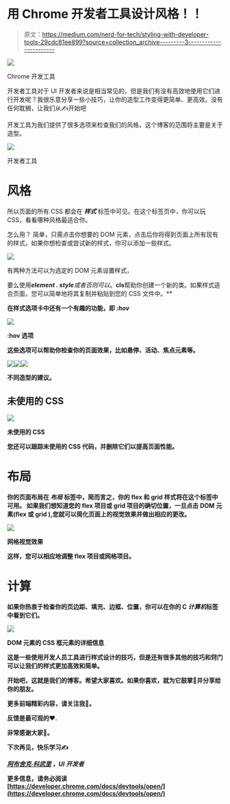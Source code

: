 # 用 Chrome 开发者工具设计风格！！

> 原文：<https://medium.com/nerd-for-tech/styling-with-developer-tools-29cdc81ee899?source=collection_archive---------3----------------------->

![](img/750df63fed3a9fec3556a1bdae363c82.png)

Chrome 开发工具

开发者工具对于 UI 开发者来说是相当常见的，但是我们有没有高效地使用它们进行开发呢？我很乐意分享一些小技巧，让你的造型工作变得更简单、更高效。没有任何耽搁，让我们从✍️开始吧

开发工具为我们提供了很多选项来检查我们的风格，这个博客的范围将主要是关于造型。

![](img/17fe3cfa7f61679f81763f1d8c32676e.png)

开发者工具

# 风格

所以页面的所有 CSS 都会在 ***样式*** 标签中可见。在这个标签页中，你可以玩 CSS，看看哪种风格最适合你。

怎么用？
简单，只需点击你想要的 DOM 元素，点击后你将得到页面上所有现有的样式，如果你想检查或尝试新的样式，你可以添加一些样式。

![](img/1c73a521aeab0a122f4b69995b82b080.png)

有两种方法可以为选定的 DOM 元素设置样式，

要么使用***element . style****或者否则可以*。****cls****帮助你创建一个新的类。如果样式适合页面，您可以简单地将其复制并粘贴到您的 CSS 文件中。**

**在样式选项卡中还有一个有趣的功能，即 ***:hov*****

**![](img/b093b30d38ce2326d6ba9f6a87f48b70.png)**

**:hov 选项**

**这些选项可以帮助你检查你的页面效果，比如悬停、活动、焦点元素等。**

**![](img/71b1f57f8ffc8612df6bb4b4a478d50c.png)****![](img/73ce69e37a7328f0befe21c8e0d9399a.png)****![](img/fc71e1815513b99d8b9d6635fa5ce99f.png)**

**不同造型的建议。**

## **未使用的 CSS**

**![](img/63f502ac66f170b025f234c01091195c.png)**

**未使用的 CSS**

**您还可以跟踪未使用的 CSS 代码，并删除它们以提高页面性能。**

# **布局**

**你的页面布局在 ***布局*** 标签中，简而言之，你的 flex 和 grid 样式将在这个标签中可用。
如果我们想知道您的 flex 项目或 grid 项目的确切位置，一旦点击 DOM 元素(flex 或 grid ),您就可以简化页面上的视觉效果并做出相应的更改。**

**![](img/1b9af537c39ef9909b1c892fa9f2ea6a.png)**

**网格视觉效果**

**这样，您可以相应地调整 flex 项目或网格项目。**

# **计算**

**如果你热衷于检查你的页边距、填充、边框、位置，你可以在你的 **C *计算机*标签中看到它们。****

**![](img/0a7f66f99098e5f1426b709cd1415251.png)**

**DOM 元素的 CSS 框元素的详细信息**

**这是一些使用开发人员工具进行样式设计的技巧，但是还有很多其他的技巧和窍门可以让我们的样式更加高效和简单。**

**开始吧，这就是我们的博客。希望大家喜欢。如果你喜欢，就为它鼓掌👏并分享给你的朋友。**

**更多前端精彩内容，请关注我🎯。**

**反馈是最可观的❤️.**

**非常感谢大家🙏。**

 **下次再见，快乐学习✍️**

**[*阿布舍克·科武里*](https://www.linkedin.com/in/abhishek-kovuri-25101996/) *，UI 开发者***

**更多信息，请务必阅读
[https://developer.chrome.com/docs/devtools/open/](https://developer.chrome.com/docs/devtools/open/)**